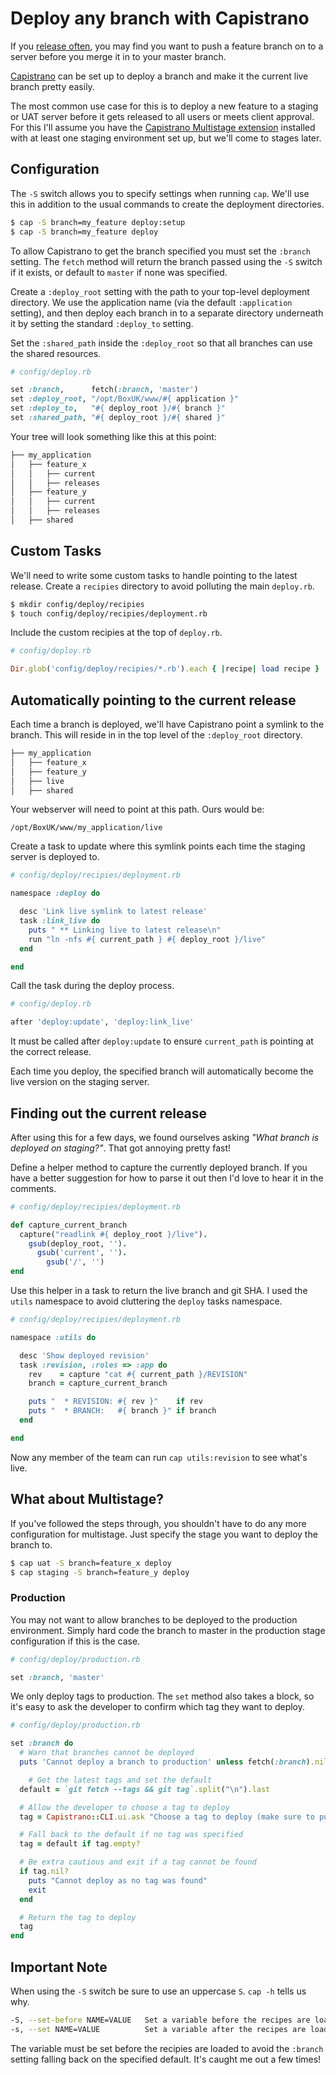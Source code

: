 # Deploy any branch with Capistrano

If you [release often](http://www.boxuk.com/blog/towards-faster-releases), you may find you want to push a feature branch on to a server before you merge it in to your master branch.

[Capistrano](https://github.com/capistrano/capistrano) can be set up to deploy a branch and make it the current live branch pretty easily.

The most common use case for this is to deploy a new feature to a staging or UAT server before it gets released to all users or meets client approval. For this I'll assume you have the [Capistrano Multistage extension](https://github.com/capistrano/capistrano/wiki/2.x-Multistage-Extension) installed with at least one staging environment set up, but we'll come to stages later.

## Configuration

The `-S` switch allows you to specify settings when running `cap`. We'll use this in addition to the usual commands to create the deployment directories.

```sh
$ cap -S branch=my_feature deploy:setup
$ cap -S branch=my_feature deploy
```

To allow Capistrano to get the branch specified you must set the `:branch` setting. The `fetch` method will return the branch passed using the `-S` switch if it exists, or default to `master` if none was specified.

Create a `:deploy_root` setting with the path to your top-level deployment directory. We use the application name (via the default `:application` setting), and then deploy each branch in to a separate directory underneath it by setting the standard `:deploy_to` setting.

Set the `:shared_path` inside the `:deploy_root` so that all branches can use the shared resources.

```ruby
# config/deploy.rb

set :branch,      fetch(:branch, 'master')
set :deploy_root, "/opt/BoxUK/www/#{ application }"
set :deploy_to,   "#{ deploy_root }/#{ branch }"
set :shared_path, "#{ deploy_root }/#{ shared }"
```

Your tree will look something like this at this point:

```sh
├── my_application
│   ├── feature_x
│   │   ├── current
│   │   ├── releases
│   ├── feature_y
│   │   ├── current
│   │   ├── releases
│   ├── shared
```

## Custom Tasks

We'll need to write some custom tasks to handle pointing to the latest release. Create a `recipies` directory to avoid polluting the main `deploy.rb`.

```sh
$ mkdir config/deploy/recipies
$ touch config/deploy/recipies/deployment.rb
```

Include the custom recipies at the top of `deploy.rb`.

```ruby
# config/deploy.rb

Dir.glob('config/deploy/recipies/*.rb').each { |recipe| load recipe }
```

## Automatically pointing to the current release

Each time a branch is deployed, we'll have Capistrano point a symlink to the branch. This will reside in in the top level of the `:deploy_root` directory.

```sh
├── my_application
│   ├── feature_x
│   ├── feature_y
│   ├── live
│   ├── shared
```

Your webserver will need to point at this path. Ours would be:

```
/opt/BoxUK/www/my_application/live
```

Create a task to update where this symlink points each time the staging server is deployed to.

```ruby
# config/deploy/recipies/deployment.rb

namespace :deploy do

  desc 'Link live symlink to latest release'
  task :link_live do
    puts " ** Linking live to latest release\n"
    run "ln -nfs #{ current_path } #{ deploy_root }/live"
  end

end
```

Call the task during the deploy process.

```ruby
# config/deploy.rb

after 'deploy:update', 'deploy:link_live'
```

It must be called after `deploy:update` to ensure `current_path` is pointing at the correct release.

Each time you deploy, the specified branch will automatically become the live version on the staging server.

## Finding out the current release

After using this for a few days, we found ourselves asking _"What branch is deployed on staging?"_. That got annoying pretty fast!

Define a helper method to capture the currently deployed branch. If you have a better suggestion for how to parse it out then I'd love to hear it in the comments.

```ruby
# config/deploy/recipies/deployment.rb

def capture_current_branch
  capture("readlink #{ deploy_root }/live").
    gsub(deploy_root, '').
      gsub('current', '').
        gsub('/', '')
end
```

Use this helper in a task to return the live branch and git SHA. I used the `utils` namespace to avoid cluttering the `deploy` tasks namespace.

```ruby
# config/deploy/recipies/deployment.rb

namespace :utils do

  desc 'Show deployed revision'
  task :revision, :roles => :app do
    rev    = capture "cat #{ current_path }/REVISION"
    branch = capture_current_branch

    puts "  * REVISION: #{ rev }"    if rev
    puts "  * BRANCH:   #{ branch }" if branch
  end

end
```

Now any member of the team can run `cap utils:revision` to see what's live.

## What about Multistage?

If you've followed the steps through, you shouldn't have to do any more configuration for multistage. Just specify the stage you want to deploy the branch to.

```sh
$ cap uat -S branch=feature_x deploy
$ cap staging -S branch=feature_y deploy
```

### Production

You may not want to allow branches to be deployed to the production environment. Simply hard code the branch to master in the production stage configuration if this is the case.

```ruby
# config/deploy/production.rb

set :branch, 'master'
```

We only deploy tags to production. The `set` method also takes a block, so it's easy to ask the developer to confirm which tag they want to deploy.

```ruby
# config/deploy/production.rb

set :branch do
  # Warn that branches cannot be deployed
  puts 'Cannot deploy a branch to production' unless fetch(:branch).nil?

 	# Get the latest tags and set the default
  default = `git fetch --tags && git tag`.split("\n").last

  # Allow the developer to choose a tag to deploy
  tag = Capistrano::CLI.ui.ask "Choose a tag to deploy (make sure to push the tag first): [Default: #{ default }] "

  # Fall back to the default if no tag was specified
  tag = default if tag.empty?

  # Be extra cautious and exit if a tag cannot be found
  if tag.nil?
    puts "Cannot deploy as no tag was found"
    exit
  end

  # Return the tag to deploy
  tag
end
```

## Important Note

When using the `-S` switch be sure to use an uppercase `S`. `cap -h` tells us why.

```sh
-S, --set-before NAME=VALUE   Set a variable before the recipes are loaded.
-s, --set NAME=VALUE          Set a variable after the recipes are loaded.
```
The variable must be set before the recipies are loaded to avoid the `:branch` setting falling back on the specified default. It's caught me out a few times!
